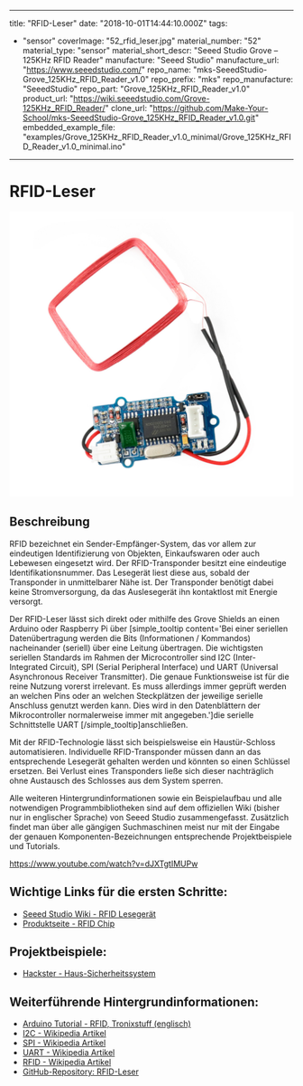 
---
title: "RFID-Leser"
date: "2018-10-01T14:44:10.000Z"
tags: 
  - "sensor"
coverImage: "52_rfid_leser.jpg"
material_number: "52"
material_type: "sensor"
material_short_descr: "Seeed Studio Grove – 125KHz RFID Reader"
manufacture: "Seeed Studio"
manufacture_url: "https://www.seeedstudio.com/"
repo_name: "mks-SeeedStudio-Grove_125KHz_RFID_Reader_v1.0"
repo_prefix: "mks"
repo_manufacture: "SeeedStudio"
repo_part: "Grove_125KHz_RFID_Reader_v1.0"
product_url: "https://wiki.seeedstudio.com/Grove-125KHz_RFID_Reader/"
clone_url: "https://github.com/Make-Your-School/mks-SeeedStudio-Grove_125KHz_RFID_Reader_v1.0.git"
embedded_example_file: "examples/Grove_125KHz_RFID_Reader_v1.0_minimal/Grove_125KHz_RFID_Reader_v1.0_minimal.ino"
---


# RFID-Leser

![RFID-Leser](52_rfid_leser.jpg)

## Beschreibung
RFID bezeichnet ein Sender-Empfänger-System, das vor allem zur eindeutigen Identifizierung von Objekten, Einkaufswaren oder auch Lebewesen eingesetzt wird. Der RFID-Transponder besitzt eine eindeutige Identifikationsnummer. Das Lesegerät liest diese aus, sobald der Transponder in unmittelbarer Nähe ist. Der Transponder benötigt dabei keine Stromversorgung, da das Auslesegerät ihn kontaktlost mit Energie versorgt.

Der RFID-Leser lässt sich direkt oder mithilfe des Grove Shields an einen Arduino oder Raspberry Pi über \[simple\_tooltip content='Bei einer seriellen Datenübertragung werden die Bits (Informationen / Kommandos) nacheinander (seriell) über eine Leitung übertragen. Die wichtigsten seriellen Standards im Rahmen der Microcontroller sind I2C (Inter-Integrated Circuit), SPI (Serial Peripheral Interface) und UART (Universal Asynchronous Receiver Transmitter). Die genaue Funktionsweise ist für die reine Nutzung vorerst irrelevant. Es muss allerdings immer geprüft werden an welchen Pins oder an welchen Steckplätzen der jeweilige serielle Anschluss genutzt werden kann. Dies wird in den Datenblättern der Mikrocontroller normalerweise immer mit angegeben.'\]die serielle Schnittstelle UART \[/simple\_tooltip\]anschließen.

Mit der RFID-Technologie lässt sich beispielsweise ein Haustür-Schloss automatisieren. Individuelle RFID-Transponder müssen dann an das entsprechende Lesegerät gehalten werden und könnten so einen Schlüssel ersetzen. Bei Verlust eines Transponders ließe sich dieser nachträglich ohne Austausch des Schlosses aus dem System sperren.

Alle weiteren Hintergrundinformationen sowie ein Beispielaufbau und alle notwendigen Programmbibliotheken sind auf dem offiziellen Wiki (bisher nur in englischer Sprache) von Seeed Studio zusammengefasst. Zusätzlich findet man über alle gängigen Suchmaschinen meist nur mit der Eingabe der genauen Komponenten-Bezeichnungen entsprechende Projektbeispiele und Tutorials.

<!-- infolist -->

<!-- infolists -->
 

https://www.youtube.com/watch?v=dJXTgtIMUPw

 

## Wichtige Links für die ersten Schritte:

- [Seeed Studio Wiki - RFID Lesegerät](http://wiki.seeedstudio.com/Grove-125KHz_RFID_Reader/)
- [Produktseite - RFID Chip](https://www.seeedstudio.com/rfid-tag-combo-125khz-5-pcs-p-700.html?cPath=19_24)

## Projektbeispiele:

- [Hackster - Haus-Sicherheitssystem](https://www.hackster.io/ArduinoBasics/arduino-based-security-project-using-cayenne-eb379b)

## Weiterführende Hintergrundinformationen:

- [Arduino Tutorial - RFID, Tronixstuff (englisch)](https://tronixstuff.com/2013/11/19/arduino-tutorials-chapter-15-rfid/)
- [I2C - Wikipedia Artikel](https://de.wikipedia.org/wiki/I%C2%B2C)
- [SPI - Wikipedia Artikel](https://de.wikipedia.org/wiki/Serial_Peripheral_Interface)
- [UART - Wikipedia Artikel](https://de.wikipedia.org/wiki/Universal_Asynchronous_Receiver_Transmitter)
- [RFID - Wikipedia Artikel](https://de.wikipedia.org/wiki/RFID)
- [GitHub-Repository: RFID-Leser](https://github.com/MakeYourSchool/52-RFID-Leser)



